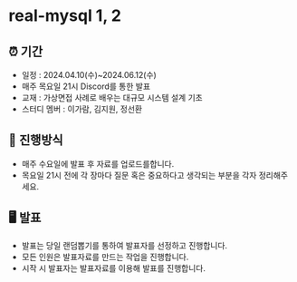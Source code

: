 # real-mysql 1, 2
## ⏰ 기간
- 일정 : 2024.04.10(수)~2024.06.12(수)
- 매주 목요일 21시 Discord를 통한 발표
- 교재 : 가상면접 사례로 배우는 대규모 시스템 설계 기초
- 스터디 멤버 : 이가람, 김지원, 정선환

## 📜 진행방식
- 매주 수요일에 발표 후 자료를 업로드를합니다.
- 목요일 21시 전에 각 장마다 질문 혹은 중요하다고 생각되는 부분을 각자 정리해주세요.

## 🖥 발표
- 발표는 당일 랜덤뽑기를 통하여 발표자를 선정하고 진행합니다.
- 모든 인원은 발표자료를 만드는 작업을 진행합니다.
- 시작 시 발표자는 발표자료를 이용해 발표를 진행합니다.

